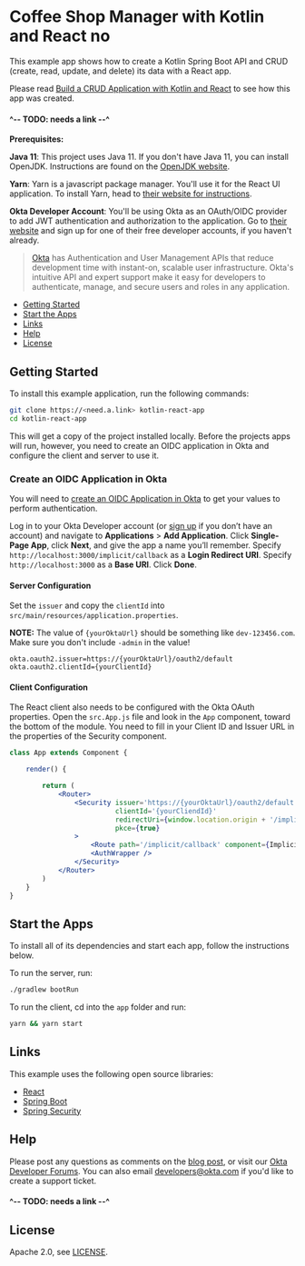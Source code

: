 # Coffee Shop Manager with Kotlin and React no
 
This example app shows how to create a Kotlin Spring Boot API and CRUD (create, read, update, and delete) its data with a React app.

Please read [Build a CRUD Application with Kotlin and React](https://<need.a.link>) to see how this app was created.

#### ^-- TODO: needs a link --^

**Prerequisites:** 

**Java 11**: This project uses Java 11. If you don't have Java 11, you can install OpenJDK. Instructions are found on the [OpenJDK website](https://openjdk.java.net/install/).

**Yarn**: Yarn is a javascript package manager. You'll use it for the React UI application. To install Yarn, head to [their website for instructions](https://yarnpkg.com/lang/en/docs/install/#mac-stable).

**Okta Developer Account**: You'll be using Okta as an OAuth/OIDC provider to add JWT authentication and authorization to the application. Go to [their website](https://developer.okta.com/signup/) and sign up for one of their free developer accounts, if you haven't already.

> [Okta](https://developer.okta.com/) has Authentication and User Management APIs that reduce development time with instant-on, scalable user infrastructure. Okta's intuitive API and expert support make it easy for developers to authenticate, manage, and secure users and roles in any application.

* [Getting Started](#getting-started)
* [Start the Apps](#start-the-apps)
* [Links](#links)
* [Help](#help)
* [License](#license)

## Getting Started

To install this example application, run the following commands:

```bash
git clone https://<need.a.link> kotlin-react-app
cd kotlin-react-app
```

This will get a copy of the project installed locally. Before the projects apps will run, however, you need to create an OIDC application in Okta and configure the client and server to use it.

### Create an OIDC Application in Okta

You will need to [create an OIDC Application in Okta]() to get your values to perform authentication. 

Log in to your Okta Developer account (or [sign up](https://developer.okta.com/signup/) if you don’t have an account) and navigate to **Applications** > **Add Application**. Click **Single-Page App**, click **Next**, and give the app a name you’ll remember. Specify `http://localhost:3000/implicit/callback` as a **Login Redirect URI**. Specify `http://localhost:3000` as a **Base URI**. Click **Done**. 

#### Server Configuration

Set the `issuer` and copy the `clientId` into `src/main/resources/application.properties`. 

**NOTE:** The value of `{yourOktaUrl}` should be something like `dev-123456.com`. Make sure you don't include `-admin` in the value!

```properties
okta.oauth2.issuer=https://{yourOktaUrl}/oauth2/default  
okta.oauth2.clientId={yourClientId}
```

#### Client Configuration

The React client also needs to be configured with the Okta OAuth properties. Open the `src.App.js` file and look in the `App` component, toward the bottom of the module. You need to fill in your Client ID and Issuer URL in the properties of the Security component.

```jsx
class App extends Component {

    render() {

        return (
            <Router>
                <Security issuer='https://{yourOktaUrl}/oauth2/default'
                          clientId='{yourCliendId}'
                          redirectUri={window.location.origin + '/implicit/callback'}
                          pkce={true}
                >
                    <Route path='/implicit/callback' component={ImplicitCallback} />
                    <AuthWrapper />
                </Security>
            </Router>
        )
    }
}
```

## Start the Apps

To install all of its dependencies and start each app, follow the instructions below.

To run the server, run:
 
```bash
./gradlew bootRun
```

To run the client, cd into the `app` folder and run:
 
```bash
yarn && yarn start
```

## Links

This example uses the following open source libraries:

* [React](https://reactjs.org/)
* [Spring Boot](https://spring.io/projects/spring-boot)
* [Spring Security](https://spring.io/projects/spring-security)

## Help

Please post any questions as comments on the [blog post](https://need.a.link), or visit our [Okta Developer Forums](https://devforum.okta.com/). You can also email developers@okta.com if you'd like to create a support ticket.

#### ^-- TODO: needs a link --^

## License

Apache 2.0, see [LICENSE](LICENSE).
